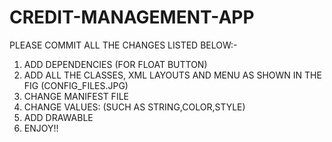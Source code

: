 # CREDIT-MANAGEMENT-APP
PLEASE COMMIT ALL THE CHANGES LISTED BELOW:-
1. ADD DEPENDENCIES (FOR FLOAT BUTTON)
2. ADD ALL THE CLASSES, XML LAYOUTS AND MENU AS SHOWN IN THE FIG (CONFIG_FILES.JPG)
3. CHANGE MANIFEST FILE
4. CHANGE VALUES: (SUCH AS STRING,COLOR,STYLE)
5. ADD DRAWABLE
6. ENJOY!!
